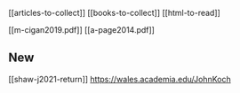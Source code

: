 [[articles-to-collect]]
[[books-to-collect]]
[[html-to-read]]

[[m-cigan2019.pdf]]
[[a-page2014.pdf]]


## New
[[shaw-j2021-return]]
https://wales.academia.edu/JohnKoch